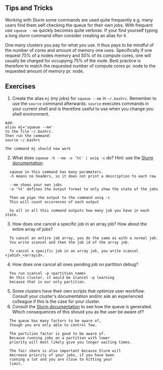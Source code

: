 Tips and Tricks
---

Working with Slurm some commands are used quite frequently e.g. many users find them self checking the queue for their own jobs.
With frequent use `squeue --me` quickly becomes quite verbose.
If your find yourself typing a long slurm command often consider creating an alias for it.

One many clusters you pay for what you use.
It thus pays to be mindful of the number of cores and amount of memory one uses.
Specifically if one request 75% of a nodes memory and 50% of its compute cores, one will usually be charged for occupying 75% of the node.
Best practice is therefore to match the requested number of compute cores pr. node to the requested amount of memory pr. node.

Exercises
---
1. Create the alias `mj` (my jobs) for `squeue --me` in `~/.bashrc`. Remember to use the `source` command afterwards. `source` executes commands in your current shell and is therefore useful to use when you change you shell environment.

  ```answer
  Add:
  alias mj='squeue --me'
  to the file ~/.bashrc.
  Then run the command:
  source ~/.bashrc

  The command mj should now work
  ```
2. What does `squeue -h --me -o '%t' | uniq -c` do? Hint: use the [Slurm documentation](https://slurm.schedmd.com/squeue.html).

  ```answer
    squeue in this command has many parameters.
    -h means no headers, so it does not print a description to each row

    --me shows your own jobs
    -o '%t' defines the output format to only show the state of the jobs

    Then we pipe the output to the command uniq -c
    This will count occurences of each output

    So all in all this command outputs how many job you have in each state.
  ```
3. How does one cancel a specific job in an array job? How about the entire array of jobs?

  ```answer
    To cancel an entire job array, you do the same as with a normal job.
    You write scancel and then the job id of the array job.

    To cancel a specific job in an array job, you write scancel <jobid>_<arrayid>.
  ```
4. How does one cancel all ones pending job on partition debug?

  ```answer
    You run scancel -p <partition_name>
    On this cluster, it would be scancel -p learning
    because that is our only partition.
  ```
5. Some clusters have their own scripts that optimize user workflow. Consult your cluster's documentation and/or ask an experienced colleague if this is the case for your cluster.
6. Consult the [Slurm documentation](https://slurm.schedmd.com/priority_multifactor.html) to see how the queue is generated. Which consequences of this should you as the user be aware of?

  ```answer
    The queue has many factors to be aware of,
    though you are only able to control few.

    The partition factor is good to be aware of.
    Because running jobs on a partition with lower
    priority will most likely give you longer waiting times.

    The fair share is also important because Slurm will
    decrease priority of your jobs, if you have been
    running a lot and you are close to hitting your
    limit.
  ```